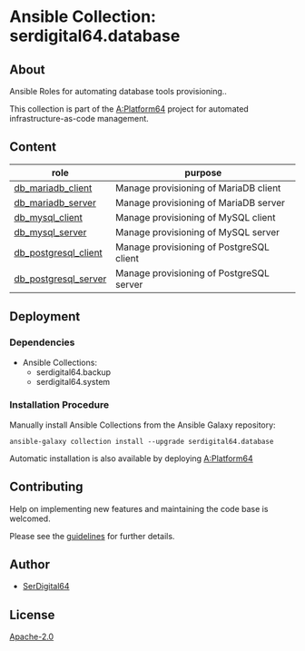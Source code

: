 # Ansible Collection: serdigital64.database

## About

Ansible Roles for automating database tools provisioning..

This collection is part of the [A:Platform64](https://github.com/aplatform64/aplatform64) project for automated infrastructure-as-code management.

## Content

| role                                                                                            | purpose                                  |
| ----------------------------------------------------------------------------------------------- | ---------------------------------------- |
| [db_mariadb_client](https://aplatform64.readthedocs.io/en/latest/roles/db_mariadb_client)       | Manage provisioning of MariaDB client    |
| [db_mariadb_server](https://aplatform64.readthedocs.io/en/latest/roles/db_mariadb_server)       | Manage provisioning of MariaDB server    |
| [db_mysql_client](https://aplatform64.readthedocs.io/en/latest/roles/db_mysql_client)           | Manage provisioning of MySQL client      |
| [db_mysql_server](https://aplatform64.readthedocs.io/en/latest/roles/db_mysql_server)           | Manage provisioning of MySQL server      |
| [db_postgresql_client](https://aplatform64.readthedocs.io/en/latest/roles/db_postgresql_client) | Manage provisioning of PostgreSQL client |
| [db_postgresql_server](https://aplatform64.readthedocs.io/en/latest/roles/db_postgresql_server) | Manage provisioning of PostgreSQL server |

## Deployment

### Dependencies

- Ansible Collections:
  - serdigital64.backup
  - serdigital64.system

### Installation Procedure

Manually install Ansible Collections from the Ansible Galaxy repository:

```shell
ansible-galaxy collection install --upgrade serdigital64.database
```

Automatic installation is also available by deploying [A:Platform64](https://aplatform64.readthedocs.io/en/latest/#deployment)

## Contributing

Help on implementing new features and maintaining the code base is welcomed.

Please see the [guidelines](https://aplatform64.readthedocs.io/en/latest/CONTRIBUTING) for further details.

## Author

- [SerDigital64](https://serdigital64.github.io/)

## License

[Apache-2.0](https://www.apache.org/licenses/LICENSE-2.0.txt)
